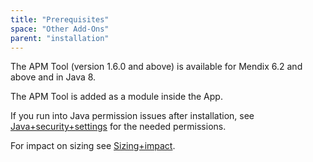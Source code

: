 ```yaml
---
title: "Prerequisites"
space: "Other Add-Ons"
parent: "installation"
---
```

The APM Tool (version 1.6.0 and above) is available for Mendix 6.2 and above and in Java 8.

The APM Tool is added as a module inside the App.

If you run into Java permission issues after installation, see [Java+security+settings](java-security-settings) for the needed permissions.

For impact on sizing see [Sizing+impact](sizing-impact).
